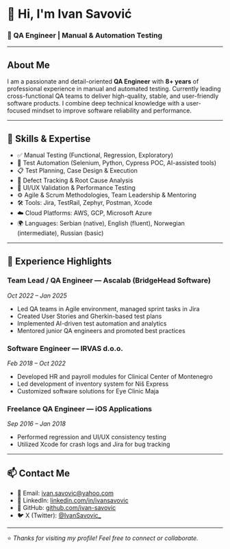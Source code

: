 # 👋 Hi, I'm Ivan Savović

### 🧪 QA Engineer | Manual & Automation Testing

---

## About Me

I am a passionate and detail-oriented **QA Engineer** with **8+ years** of professional experience in manual and automated testing. Currently leading cross-functional QA teams to deliver high-quality, stable, and user-friendly software products. I combine deep technical knowledge with a user-focused mindset to improve software reliability and performance.

---

## 🚀 Skills & Expertise

- ✅ Manual Testing (Functional, Regression, Exploratory)  
- 🤖 Test Automation (Selenium, Python, Cypress POC, AI-assisted tools)  
- 📋 Test Planning, Case Design & Execution  
- 🐞 Defect Tracking & Root Cause Analysis  
- 🎨 UI/UX Validation & Performance Testing  
- ⚙️ Agile & Scrum Methodologies, Team Leadership & Mentoring  
- 🛠 Tools: Jira, TestRail, Zephyr, Postman, Xcode  
- ☁️ Cloud Platforms: AWS, GCP, Microsoft Azure  
- 🌍 Languages: Serbian (native), English (fluent), Norwegian (intermediate), Russian (basic)

---

## 💼 Experience Highlights

### Team Lead / QA Engineer — Ascalab (BridgeHead Software)  
*Oct 2022 – Jan 2025*  
- Led QA teams in Agile environment, managed sprint tasks in Jira  
- Created User Stories and Gherkin-based test plans  
- Implemented AI-driven test automation and analytics  
- Mentored junior QA engineers and promoted best practices

### Software Engineer — IRVAS d.o.o.  
*Feb 2018 – Oct 2022*  
- Developed HR and payroll modules for Clinical Center of Montenegro  
- Led development of inventory system for Niš Express  
- Customized software solutions for Eye Clinic Maja  

### Freelance QA Engineer — iOS Applications  
*Sep 2016 – Jan 2018*  
- Performed regression and UI/UX consistency testing  
- Utilized Xcode for crash logs and Jira for bug tracking  

---

## 📫 Contact Me

- 📧 Email: [ivan.savovic@yahoo.com](mailto:ivan.savovic@yahoo.com)  
- 🔗 LinkedIn: [linkedin.com/in/ivansavovic](https://linkedin.com/in/ivansavovic)  
- 🐙 GitHub: [github.com/ivan-savovic](https://github.com/ivan-savovic)  
- 🐦 X (Twitter): [@IvanSavovic_](https://x.com/IvanSavovic_)  

---

⭐️ *Thanks for visiting my profile! Feel free to connect or collaborate.*  
